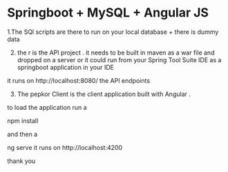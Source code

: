# Springboot + MySQL + Angular JS


1.The SQl scripts are there to run on your local database + there is dummy data

2. the r is the API project . it needs to be built in maven as a war file and dropped on a server or it could run from your Spring Tool Suite IDE
as a springboot application in your IDE 

it runs on http://localhost:8080/
the API endpoints


3. The pepkor Client is the client application built with Angular .

to load the application run a 

npm install

and then a

ng serve 
it runs on http://localhost:4200

thank you 
